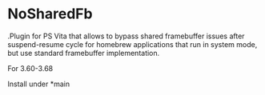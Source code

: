 # NoSharedFb
.Plugin for PS Vita that allows to bypass shared framebuffer issues after suspend-resume cycle for homebrew applications that run in system mode, but use standard framebuffer implementation.

For 3.60-3.68

Install under *main
